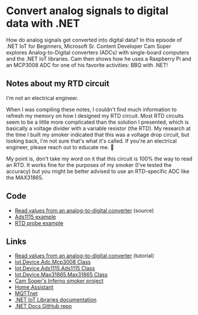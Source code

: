 # Convert analog signals to digital data with .NET

How do analog signals get converted into digital data? In this episode of .NET IoT for Beginners, Microsoft Sr. Content Developer Cam Soper explores Analog-to-Digital converters (ADCs) with single-board computers and the .NET IoT libraries. Cam then shows how he uses a Raspberry Pi and an MCP3008 ADC for one of his favorite activities: BBQ with .NET!

## Notes about my RTD circuit

I'm not an electrical engineer. 

When I was compiling these notes, I couldn't find much information to refresh my memory on how I designed my RTD circuit. Most RTD circuits seem to be a little more complicated than the solution I presented, which is basically a voltage divider with a variable resistor (the RTD). My research at the time I built my smoker indicated that this was a voltage drop circuit, but looking back, I'm not sure that's what it's called. If you're an electrical engineer, please reach out to educate me. 🙂

My point is, don't take my word on it that this circuit is 100% the way to read an RTD. It works fine for the purposes of my smoker (I've tested the accuracy) but you might be better advised to use an RTD-specific ADC like the MAX31865.

## Code

- [Read values from an analog-to-digital converter](https://github.com/MicrosoftDocs/dotnet-iot-assets/tree/main/tutorials/SensorTutorial) (source)
- [Ads1115 example](./code/Adc)
- [RTD probe example](./code/temperature)

## Links

- [Read values from an analog-to-digital converter](https://learn.microsoft.com/dotnet/iot/tutorials/adc) (tutorial)
- [Iot.Device.Adc.Mcp3008 Class](https://learn.microsoft.com/dotnet/api/iot.device.adc.mcp3008?view=iot-dotnet-latest)
- [Iot.Device.Ads1115.Ads1115 Class](https://learn.microsoft.com/dotnet/api/iot.device.ads1115.ads1115?view=iot-dotnet-latest)
- [Iot.Device.Max31865.Max31865 Class](https://learn.microsoft.com/dotnet/api/iot.device.max31865.max31865?view=iot-dotnet-latest)
- [Cam Soper's Inferno smoker project](https://github.com/CamSoper/Inferno)
- [Home Assistant](https://www.home-assistant.io)
- [MQTTnet](https://github.com/dotnet/MQTTnet)
- [.NET IoT Libraries documentation](https://learn.microsoft.com/dotnet/iot/)
- [.NET Docs GitHub repo](https://github.com/dotnet/docs)
